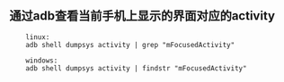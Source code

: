 ##    通过adb查看当前手机上显示的界面对应的activity



        linux:
        adb shell dumpsys activity | grep "mFocusedActivity"

        windows:
        adb shell dumpsys activity | findstr "mFocusedActivity"
        
